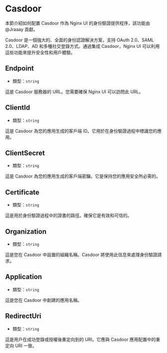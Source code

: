 # Casdoor
本節介紹如何配置 Casdoor 作為 Nginx UI 的身份驗證提供程序，該功能由 @Jraaay 貢獻。

Casdoor 是一個強大的、全面的身份認證解決方案，支持 OAuth 2.0、SAML 2.0、LDAP、AD 和多種社交登錄方式。通過集成 Casdoor，Nginx UI 可以利用這些功能來提升安全性和用戶體驗。

## Endpoint
- 類型：`string`

這是 Casdoor 服務器的 URL。您需要確保 Nginx UI 可以訪問此 URL。

## ClientId
- 類型：`string`

這是 Casdoor 為您的應用生成的客戶端 ID。它用於在身份驗證過程中標識您的應用。

## ClientSecret
- 類型：`string`

這是 Casdoor 為您的應用生成的客戶端密鑰。它是保持您的應用安全所必需的。

## Certificate
- 類型：`string`

這是用於身份驗證過程中的證書的路徑。確保它是有效和可信的。

## Organization
- 類型：`string`

這是您在 Casdoor 中設置的組織名稱。Casdoor 將使用此信息來處理身份驗證請求。

## Application
- 類型：`string`

這是您在 Casdoor 中創建的應用名稱。

## RedirectUri
- 類型：`string`

這是用戶在成功登錄或授權後重定向到的 URI。它應與 Casdoor 應用配置中的重定向 URI 一致。
